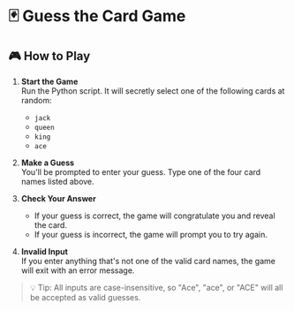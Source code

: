 # 🃏 Guess the Card Game

## 🎮 How to Play

1. **Start the Game**  
   Run the Python script. It will secretly select one of the following cards at random:
   - `jack`
   - `queen`
   - `king`
   - `ace`

2. **Make a Guess**  
   You'll be prompted to enter your guess. Type one of the four card names listed above.

3. **Check Your Answer**  
   - If your guess is correct, the game will congratulate you and reveal the card.
   - If your guess is incorrect, the game will prompt you to try again.

4. **Invalid Input**  
   If you enter anything that's not one of the valid card names, the game will exit with an error message.

> 💡 Tip: All inputs are case-insensitive, so "Ace", "ace", or "ACE" will all be accepted as valid guesses.
   
